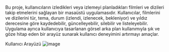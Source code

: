 Bu proje, kullanıcıların izledikleri veya izlemeyi planladıkları filmleri ve dizileri takip 
etmelerini sağlayan bir masaüstü uygulamasıdır. Kullanıcılar, filmlerini ve dizilerini tür, tema, 
durum (izlendi, izlenecek, bekleniyor) ve yıldız derecesine göre kaydedebilir, güncelleyebilir, 
silebilir ve listeleyebilir. Uygulama ayrıca kullanıcıya tasarlanan görsel arka plan kullanımıyla şık 
ve göze hitap eden bir arayüz sunarak kullanıcı deneyimini artırmayı amaçlar. 

Kullanıcı Arayüzü 
![image](https://github.com/user-attachments/assets/01b41321-cc41-495a-bb21-030b411c7f9a)
